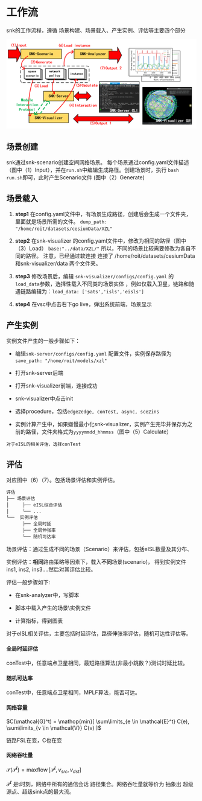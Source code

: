 # 工作流

snk的工作流程，遵循 场景构建、场景载入、产生实例、评估等主要四个部分

![](../fig/wkfl.png)

## 场景创建
snk通过snk-scenario创建空间网络场景。
每个场景通过config.yaml文件描述（图中（1）Input），并在`run.sh`中编辑生成路径。创建场景时，执行
`bash run.sh`即可，此时产生Scenario文件 (图中（2）Generate)



## 场景载入

1. **step1**
在config.yaml文件中，有场景生成路径，创建后会生成一个文件夹，里面就是场景所需的文件。
`dump_path: "/home/roit/datasets/cesiumData/XZL" `

2. **step2**
在snk-visualizer 的config.yaml文件中，修改为相同的路径（图中（3）Load）
`base:"../data/XZL/"`
所以，不同的场景比较需要修改为各自不同的路径。
注意，已经通过软连接 连接了 /home/roit/datasets/cesiumData 和snk-visualizer/data 两个文件夹。

3. **step3**
  修改场景后，编辑
`snk-visualizer/configs/config.yaml` 的`load_data`参数，选择性载入不同类的场景实体 ，例如仅载入卫星，链路和随遇链路编辑为：`load_data: ['sats','isls','eisls']`

4. **step4**
 在vsc中点击右下go live，弹出系统前端，场景显示


## 产生实例

实例文件产生的一般步骤如下：

- 编辑`snk-server/configs/config.yaml` 配置文件，实例保存路径为`save_path: "/home/roit/models/xzl"`

- 打开snk-server后端

- 打开snk-visualizer前端，连接成功

- snk-visualizer中点击init

- 选择procedure，包括`edge2edge, conTest, async, sce2ins`

- 实例计算产生中，如果嫌慢最小化snk-visualizer，实例产生完毕并保存为之前的路径，文件夹格式为`yyyymmdd_hhmmss`（图中（5）Calculate）


```对于eISL的相关评估，选择conTest```

## 评估

对应图中（6）（7）。包括场景评估和实例评估。

```bash
评估
├── 场景评估
│     ├── eISL综合评估
│     └── ...
└──  实例评估
      ├── 全局时延
	  ├── 全局伸张率
      └── 随机可达率

```

场景评估：通过生成不同的场景（Scenario）来评估，包括eISL数量及其分布、


实例评估：**相同**路由策略等因素下，载入**不同**场景(scenario)， 得到实例文件ins1, ins2, ins3....然后对其评估比较。


评估一般步骤如下:

- 在snk-analyzer中，写脚本

- 脚本中载入产生的场景\实例文件

- 计算指标，得到图表

对于eISL相关评估，主要包括时延评估，路径伸张率评估，随机可达性评估等。



#### 全局时延评估

conTest中，任意端点卫星相同，最短路径算法(非最小跳数？)测试时延比较。

#### 随机可达率


conTest中，任意端点卫星相同，MPLF算法，能否可达。


#### 网络容量

  $C(\mathcal{G}^t)  = \mathop{min}[ \sum\limits_{e \in \mathcal{E}^t} C(e), \sum\limits_{v \in \mathcal{V}} C(v) ]$

  链路FSL在变，C也在变

#### 网络吞吐量

 $\mathcal{T}(\mathcal{P}^t) = \mathop{maxflow}[ \mathcal{P}^t, v_{src},v_{dst}]$

$\mathcal{P}^t$ 是t时刻，网络中所有的通信会话 路径集合。网络吞吐量就等价为 抽象出 超级源点、超级sink点的最大流。












